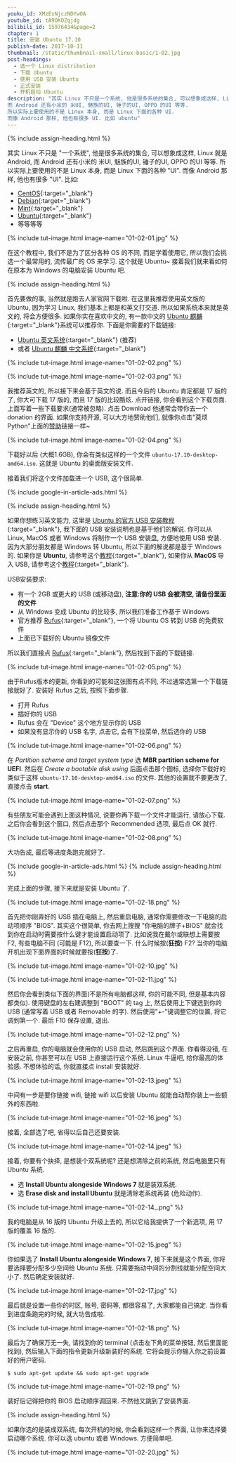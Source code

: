 ```yaml
---
youku_id: XMzExNjczNDYwOA
youtube_id: tA9OKOZqjdg
bilibili_id: 15976434&page=2
chapter: 1
title: 安装 Ubuntu 17.10
publish-date: 2017-10-11
thumbnail: /static/thumbnail-small/linux-basic/1-02.jpg
post-headings:
  - 选一个 Linux distribution
  - 下载 Ubuntu
  - 使用 USB 安装 Ubuntu
  - 正式安装
  - 开机启动 Ubuntu
description: "其实 Linux 不只是一个系统, 他是很多系统的集合, 可以想象成这样, Linux 就是 Android,
而 Android 还有小米的 米UI, 魅族的UI, 锤子的UI, OPPO 的UI 等等.
所以实际上要使用的不是 Linux 本身, 而是 Linux 下面的各种 UI.
而像 Android 那样, 他也有很多 UI. 比如 ubuntu"
---
```






{% include assign-heading.html %}

其实 Linux 不只是 "一个系统", 他是很多系统的集合, 可以想象成这样, Linux 就是 Android,
而 Android 还有小米的 米UI, 魅族的UI, 锤子的UI, OPPO 的UI 等等.
所以实际上要使用的不是 Linux 本身, 而是 Linux 下面的各种 "UI".
而像 Android 那样, 他也有很多 "UI". 比如:

* [CentOS](https://www.centos.org/){:target="_blank"}
* [Debian](https://www.debian.org/){:target="_blank"}
* [Mint](https://linuxmint.com/){:target="_blank"}
* [Ubuntu](https://www.ubuntu.com/){:target="_blank"}
* 等等等等

{% include tut-image.html image-name="01-02-01.jpg" %}


在这个教程中, 我们不是为了区分各种 OS 的不同, 而是学着使用它, 所以我们会挑选一个最常用的, 流传最广的 OS 来学习.
这个就是 Ubuntu~ 接着我们就来看如何在原本为 Windows 的电脑安装 Ubuntu 吧.





{% include assign-heading.html %}

首先要做的事, 当然就是跑去人家官网下载啦. 在这里我推荐使用英文版的 Ubuntu, 因为学习 Linux, 我们基本上都是和英文打交道.
所以如果系统本来就是英文的, 将会方便很多. 如果你实在喜欢中文的, 有一款中文的 [Ubuntu 麒麟](http://www.ubuntukylin.com/){:target="_blank"}系统可以推荐你.
下面是你需要的下载链接:

* [Ubuntu 英文系统](https://www.ubuntu.com/download/desktop){:target="_blank"} (推荐)
* 或者 [Ubuntu 麒麟 中文系统](http://www.ubuntukylin.com/downloads/){:target="_blank"}

{% include tut-image.html image-name="01-02-02.png" %}

{% include tut-image.html image-name="01-02-03.png" %}

我推荐英文的, 所以接下来会基于英文的说. 而且今后的 Ubuntu 肯定都是 17 版的了, 你大可下载 17 版的, 而且 17 版的比较酷炫.
点开链接, 你会看到这个下载页面. 上面写着一些下载要求(通常被忽略). 点击 Download 他通常会带你去一个 donation 的界面.
如果你支持开源, 可以大方地赞助他们, 就像你点击"莫烦 Python"上面的[赞助](/support/)链接一样~

{% include tut-image.html image-name="01-02-04.png" %}

下载好以后 (大概1.6GB), 你会有类似这样的一个文件 `ubuntu-17.10-desktop-amd64.iso`. 这就是 Ubuntu 的桌面版安装文件.

接着我们将这个文件加载进一个 USB, 这个很简单.





{% include google-in-article-ads.html %}



{% include assign-heading.html %}

如果你想练习英文能力, 这里是 [Ubuntu 的官方 USB 安装教程](https://tutorials.ubuntu.com/tutorial/tutorial-create-a-usb-stick-on-windows?_ga=2.242174530.1746861324.1507700161-1586045268.1507700161#0){:target="_blank"},
我下面的 USB 安装说明也是基于他们的解说. 你可以从 Linux, MacOS 或者 Windows 将制作一个 USB 安装盘, 方便地使用 USB 安装.
因为大部分朋友都是 Windows 转 Ubuntu, 所以下面的解说都是基于 Windows 的. 如果你是 **Ubuntu**, 请参考这个[教程](https://tutorials.ubuntu.com/tutorial/tutorial-create-a-usb-stick-on-ubuntu#0){:target="_blank"},
如果你从 **MacOS** 导入 USB, 请参考这个[教程](https://tutorials.ubuntu.com/tutorial/tutorial-create-a-usb-stick-on-macos){:target="_blank"}.

USB安装要求:
* 有一个 2GB 或更大的 USB (或移动盘), **注意:你的 USB 会被清空, 请备份里面的文件**
* 从 Windows 变成 Ubuntu 的比较多, 所以我们准备工作基于 Windows
* 官方推荐 [Rufus](https://rufus.akeo.ie/){:target="_blank"}, 一个将 Ubuntu OS 转到 USB 的免费软件
* 上面已下载好的 Ubuntu 镜像文件

所以我们直接点 [Rufus](https://rufus.akeo.ie/){:target="_blank"}, 然后找到下面的下载链接.

{% include tut-image.html image-name="01-02-05.png" %}

由于Rufus版本的更新, 你看到的可能和这张图有点不同, 不过通常选第一个下载链接就好了. 安装好 Rufus 之后, 按照下面步骤.

* 打开 Rufus
* 插好你的 USB
* Rufus 会在 "Device" 这个地方显示你的 USB
* 如果没有显示你的 USB 名字, 点击它, 会有下拉菜单, 然后选你的 USB

{% include tut-image.html image-name="01-02-06.png" %}

在 *Partition scheme and target system type* 选 **MBR partition scheme for UEFI**.
然后在 *Create a bootable disk using* 后面点击那个图标, 选择你下载好的类似于这样 `ubuntu-17.10-desktop-amd64.iso` 的文件.
其他的设置就不要更改了, 直接点击 **start**.


{% include tut-image.html image-name="01-02-07.png" %}

有些朋友可能会遇到上面这种情况, 说要你再下载一个文件才能运行, 请放心下载.
之后你会看到这个窗口, 然后点击那个 Recommended 选项, 最后点 OK 就行.

{% include tut-image.html image-name="01-02-08.png" %}


大功告成, 最后等进度条跑完就好了.






{% include google-in-article-ads.html %}
{% include assign-heading.html %}

完成上面的步骤, 接下来就是安装 Ubuntu 了.

{% include tut-image.html image-name="01-02-18.png" %}

首先把你刚弄好的 USB 插在电脑上, 然后重启电脑, 通常你需要修改一下电脑的启动项顺序 "BIOS". 其实这个很简单, 你去网上搜搜 "你电脑的牌子+BIOS" 就会找到你在启动时需要按什么键才能设置启动项了.
比如说我在戴尔或联想上需要按 F2, 有些电脑不同 (可能是 F12), 所以要查一下. 什么时候按(**狂按**) F2? 当你的电脑开机出现下面界面的时候就要按(**狂按**)了.

{% include tut-image.html image-name="01-02-10.jpg" %}

{% include tut-image.html image-name="01-02-11.jpg" %}

然后你会看到类似下面的界面(不是所有电脑都这样, 你的可能不同, 但是基本内容都类似). 使用键盘的左右建调整到 "BOOT" 的 tag 上, 然后使用上下键选到你的 USB
(通常写着 USB 或者 Removable 的字). 然后使用"+-"键调整它的位置, 将它调到第一个. 最后 F10 保存设置, 退出.

{% include tut-image.html image-name="01-02-12.png" %}

之后再重启, 你的电脑就会使用你的 USB 启动, 然后跳到这个界面. 你看得没错, 在安装之前, 你甚至可以在 USB 上直接运行这个系统. Linux 牛逼吧, 给你最高的体验感.
不想体验的话, 你就直接点 install 安装就好.

{% include tut-image.html image-name="01-02-13.jpeg" %}

中间有一步是要你链接 wifi, 链接 wifi 以后安装 Ubuntu 就能自动帮你装上一些额外的东西啦.

{% include tut-image.html image-name="01-02-16.jpeg" %}

接着, 全部选了吧, 省得以后自己还要安装.

{% include tut-image.html image-name="01-02-14.jpeg" %}

接着, 你要有个抉择, 是想装个双系统呢? 还是想清除之前的系统, 然后电脑里只有 Ubuntu 系统.

* 选 **Install Ubuntu alongeside Windows 7** 就是装双系统.
* 选 **Erase disk and install Ubuntu** 就是清除老系统再装 (危险动作).

{% include tut-image.html image-name="01-02-14_.png" %}

我的电脑是从 16 版的 Ubuntu 升级上去的, 所以它给我提供了一个新选项, 用 17 版的覆盖 16 版的.

{% include tut-image.html image-name="01-02-15.jpeg" %}

你如果选了 **Install Ubuntu alongeside Windows 7**, 接下来就是这个界面, 你将要选择要分配多少空间给 Ubuntu 系统. 只需要拖动中间的分割线就能分配空间大小了.
然后确定安装就好.

{% include tut-image.html image-name="01-02-17.jpg" %}

最后就是设置一些你的时区, 账号, 密码等, 都很容易了, 大家都能自己搞定.
当你看到进度条跑完的时候, 就大功告成啦.

{% include tut-image.html image-name="01-02-18.png" %}

最后为了确保万无一失, 请找到你的 terminal (点击左下角的菜单按钮, 然后里面能找到), 然后输入下面的指令更新升级新装好的系统.
它将会提示你输入你之前设置好的用户密码.


```shell
$ sudo apt-get update && sudo apt-get upgrade
```

{% include tut-image.html image-name="01-02-19.png" %}

装好后记得把你的 BIOS 启动顺序调回来. 不然他又跳到了安装界面.





{% include assign-heading.html %}

如果你选的是装成双系统, 每次开机的时候, 你会看到这样一个界面, 让你来选择要启动哪个系统. 你可以选 ubuntu 或者 Windows.
方便简单吧.

{% include tut-image.html image-name="01-02-20.jpg" %}
